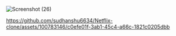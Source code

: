 


![Screenshot (26)](https://github.com/sudhanshu6634/Netflix-clone/assets/100783146/e675706e-eef7-478f-a8ed-a11d917965e0)


https://github.com/sudhanshu6634/Netflix-clone/assets/100783146/c0efe01f-3ab1-45c4-a66c-1821c0205dbb

